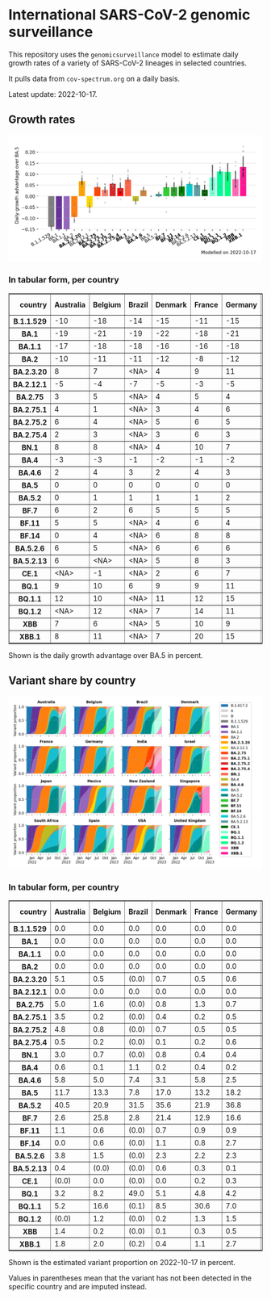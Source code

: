 # International SARS-CoV-2 genomic surveillance

This repository uses the `genomicsurveillance` model to estimate daily growth rates of a variety of SARS-CoV-2 lineages in selected countries.

It pulls data from `cov-spectrum.org` on a daily basis.

Latest update: 2022-10-17.

## Growth rates
![Growth rates](plots/growth-rate-latest.png)

### In tabular form, per country

<table border="1" class="dataframe">
  <thead>
    <tr style="text-align: right;">
      <th>country</th>
      <th>Australia</th>
      <th>Belgium</th>
      <th>Brazil</th>
      <th>Denmark</th>
      <th>France</th>
      <th>Germany</th>
      <th>India</th>
      <th>Israel</th>
      <th>Japan</th>
      <th>Mexico</th>
      <th>New Zealand</th>
      <th>Singapore</th>
      <th>South Africa</th>
      <th>Spain</th>
      <th>USA</th>
      <th>United Kingdom</th>
    </tr>
  </thead>
  <tbody>
    <tr>
      <th>B.1.1.529</th>
      <td>-10</td>
      <td>-18</td>
      <td>-14</td>
      <td>-15</td>
      <td>-11</td>
      <td>-15</td>
      <td>-2</td>
      <td>-18</td>
      <td>-17</td>
      <td>-18</td>
      <td>-13</td>
      <td>&lt;NA&gt;</td>
      <td>-13</td>
      <td>-14</td>
      <td>-14</td>
      <td>-17</td>
    </tr>
    <tr>
      <th>BA.1</th>
      <td>-19</td>
      <td>-21</td>
      <td>-19</td>
      <td>-22</td>
      <td>-18</td>
      <td>-21</td>
      <td>-14</td>
      <td>-22</td>
      <td>-21</td>
      <td>-19</td>
      <td>-25</td>
      <td>-16</td>
      <td>-16</td>
      <td>-20</td>
      <td>-22</td>
      <td>-22</td>
    </tr>
    <tr>
      <th>BA.1.1</th>
      <td>-17</td>
      <td>-18</td>
      <td>-18</td>
      <td>-16</td>
      <td>-16</td>
      <td>-18</td>
      <td>-12</td>
      <td>-19</td>
      <td>-18</td>
      <td>-17</td>
      <td>-14</td>
      <td>-9</td>
      <td>-14</td>
      <td>-17</td>
      <td>-19</td>
      <td>-19</td>
    </tr>
    <tr>
      <th>BA.2</th>
      <td>-10</td>
      <td>-11</td>
      <td>-11</td>
      <td>-12</td>
      <td>-8</td>
      <td>-12</td>
      <td>-4</td>
      <td>-11</td>
      <td>-10</td>
      <td>-10</td>
      <td>-9</td>
      <td>-4</td>
      <td>-8</td>
      <td>-9</td>
      <td>-11</td>
      <td>-11</td>
    </tr>
    <tr>
      <th>BA.2.3.20</th>
      <td>8</td>
      <td>7</td>
      <td>&lt;NA&gt;</td>
      <td>4</td>
      <td>9</td>
      <td>11</td>
      <td>&lt;NA&gt;</td>
      <td>4</td>
      <td>9</td>
      <td>&lt;NA&gt;</td>
      <td>3</td>
      <td>11</td>
      <td>&lt;NA&gt;</td>
      <td>&lt;NA&gt;</td>
      <td>7</td>
      <td>1</td>
    </tr>
    <tr>
      <th>BA.2.12.1</th>
      <td>-5</td>
      <td>-4</td>
      <td>-7</td>
      <td>-5</td>
      <td>-3</td>
      <td>-5</td>
      <td>-5</td>
      <td>-6</td>
      <td>-7</td>
      <td>-7</td>
      <td>-6</td>
      <td>-2</td>
      <td>-3</td>
      <td>-4</td>
      <td>-7</td>
      <td>-5</td>
    </tr>
    <tr>
      <th>BA.2.75</th>
      <td>3</td>
      <td>5</td>
      <td>&lt;NA&gt;</td>
      <td>4</td>
      <td>5</td>
      <td>4</td>
      <td>4</td>
      <td>4</td>
      <td>3</td>
      <td>6</td>
      <td>3</td>
      <td>6</td>
      <td>-1</td>
      <td>8</td>
      <td>4</td>
      <td>4</td>
    </tr>
    <tr>
      <th>BA.2.75.1</th>
      <td>4</td>
      <td>1</td>
      <td>&lt;NA&gt;</td>
      <td>3</td>
      <td>4</td>
      <td>6</td>
      <td>5</td>
      <td>3</td>
      <td>1</td>
      <td>&lt;NA&gt;</td>
      <td>1</td>
      <td>5</td>
      <td>-3</td>
      <td>4</td>
      <td>3</td>
      <td>3</td>
    </tr>
    <tr>
      <th>BA.2.75.2</th>
      <td>6</td>
      <td>4</td>
      <td>&lt;NA&gt;</td>
      <td>5</td>
      <td>6</td>
      <td>5</td>
      <td>9</td>
      <td>5</td>
      <td>4</td>
      <td>&lt;NA&gt;</td>
      <td>3</td>
      <td>8</td>
      <td>&lt;NA&gt;</td>
      <td>9</td>
      <td>5</td>
      <td>5</td>
    </tr>
    <tr>
      <th>BA.2.75.4</th>
      <td>2</td>
      <td>3</td>
      <td>&lt;NA&gt;</td>
      <td>3</td>
      <td>6</td>
      <td>3</td>
      <td>8</td>
      <td>&lt;NA&gt;</td>
      <td>-1</td>
      <td>&lt;NA&gt;</td>
      <td>&lt;NA&gt;</td>
      <td>7</td>
      <td>&lt;NA&gt;</td>
      <td>&lt;NA&gt;</td>
      <td>3</td>
      <td>3</td>
    </tr>
    <tr>
      <th>BN.1</th>
      <td>8</td>
      <td>8</td>
      <td>&lt;NA&gt;</td>
      <td>4</td>
      <td>10</td>
      <td>7</td>
      <td>12</td>
      <td>7</td>
      <td>9</td>
      <td>&lt;NA&gt;</td>
      <td>2</td>
      <td>11</td>
      <td>&lt;NA&gt;</td>
      <td>&lt;NA&gt;</td>
      <td>7</td>
      <td>7</td>
    </tr>
    <tr>
      <th>BA.4</th>
      <td>-3</td>
      <td>-3</td>
      <td>-1</td>
      <td>-2</td>
      <td>-1</td>
      <td>-2</td>
      <td>-3</td>
      <td>-2</td>
      <td>-4</td>
      <td>-2</td>
      <td>-3</td>
      <td>-2</td>
      <td>-2</td>
      <td>-1</td>
      <td>-2</td>
      <td>-2</td>
    </tr>
    <tr>
      <th>BA.4.6</th>
      <td>2</td>
      <td>4</td>
      <td>3</td>
      <td>2</td>
      <td>4</td>
      <td>3</td>
      <td>4</td>
      <td>3</td>
      <td>2</td>
      <td>3</td>
      <td>2</td>
      <td>2</td>
      <td>0</td>
      <td>4</td>
      <td>2</td>
      <td>2</td>
    </tr>
    <tr>
      <th>BA.5</th>
      <td>0</td>
      <td>0</td>
      <td>0</td>
      <td>0</td>
      <td>0</td>
      <td>0</td>
      <td>0</td>
      <td>0</td>
      <td>0</td>
      <td>0</td>
      <td>0</td>
      <td>0</td>
      <td>0</td>
      <td>0</td>
      <td>0</td>
      <td>0</td>
    </tr>
    <tr>
      <th>BA.5.2</th>
      <td>0</td>
      <td>1</td>
      <td>1</td>
      <td>1</td>
      <td>1</td>
      <td>2</td>
      <td>0</td>
      <td>1</td>
      <td>2</td>
      <td>1</td>
      <td>0</td>
      <td>1</td>
      <td>0</td>
      <td>1</td>
      <td>1</td>
      <td>1</td>
    </tr>
    <tr>
      <th>BF.7</th>
      <td>6</td>
      <td>2</td>
      <td>6</td>
      <td>5</td>
      <td>5</td>
      <td>5</td>
      <td>-1</td>
      <td>5</td>
      <td>5</td>
      <td>5</td>
      <td>4</td>
      <td>9</td>
      <td>-7</td>
      <td>6</td>
      <td>5</td>
      <td>5</td>
    </tr>
    <tr>
      <th>BF.11</th>
      <td>5</td>
      <td>5</td>
      <td>&lt;NA&gt;</td>
      <td>4</td>
      <td>6</td>
      <td>4</td>
      <td>&lt;NA&gt;</td>
      <td>4</td>
      <td>3</td>
      <td>4</td>
      <td>0</td>
      <td>8</td>
      <td>&lt;NA&gt;</td>
      <td>4</td>
      <td>4</td>
      <td>3</td>
    </tr>
    <tr>
      <th>BF.14</th>
      <td>0</td>
      <td>4</td>
      <td>&lt;NA&gt;</td>
      <td>6</td>
      <td>8</td>
      <td>8</td>
      <td>7</td>
      <td>0</td>
      <td>1</td>
      <td>1</td>
      <td>&lt;NA&gt;</td>
      <td>&lt;NA&gt;</td>
      <td>0</td>
      <td>11</td>
      <td>5</td>
      <td>6</td>
    </tr>
    <tr>
      <th>BA.5.2.6</th>
      <td>6</td>
      <td>5</td>
      <td>&lt;NA&gt;</td>
      <td>6</td>
      <td>6</td>
      <td>6</td>
      <td>6</td>
      <td>6</td>
      <td>6</td>
      <td>1</td>
      <td>7</td>
      <td>8</td>
      <td>2</td>
      <td>11</td>
      <td>4</td>
      <td>5</td>
    </tr>
    <tr>
      <th>BA.5.2.13</th>
      <td>6</td>
      <td>&lt;NA&gt;</td>
      <td>&lt;NA&gt;</td>
      <td>5</td>
      <td>8</td>
      <td>3</td>
      <td>&lt;NA&gt;</td>
      <td>&lt;NA&gt;</td>
      <td>&lt;NA&gt;</td>
      <td>&lt;NA&gt;</td>
      <td>&lt;NA&gt;</td>
      <td>&lt;NA&gt;</td>
      <td>&lt;NA&gt;</td>
      <td>4</td>
      <td>5</td>
      <td>5</td>
    </tr>
    <tr>
      <th>CE.1</th>
      <td>&lt;NA&gt;</td>
      <td>-1</td>
      <td>&lt;NA&gt;</td>
      <td>2</td>
      <td>6</td>
      <td>7</td>
      <td>&lt;NA&gt;</td>
      <td>&lt;NA&gt;</td>
      <td>&lt;NA&gt;</td>
      <td>&lt;NA&gt;</td>
      <td>&lt;NA&gt;</td>
      <td>&lt;NA&gt;</td>
      <td>&lt;NA&gt;</td>
      <td>&lt;NA&gt;</td>
      <td>1</td>
      <td>3</td>
    </tr>
    <tr>
      <th>BQ.1</th>
      <td>9</td>
      <td>10</td>
      <td>6</td>
      <td>9</td>
      <td>9</td>
      <td>11</td>
      <td>&lt;NA&gt;</td>
      <td>9</td>
      <td>10</td>
      <td>10</td>
      <td>4</td>
      <td>13</td>
      <td>1</td>
      <td>10</td>
      <td>9</td>
      <td>8</td>
    </tr>
    <tr>
      <th>BQ.1.1</th>
      <td>12</td>
      <td>10</td>
      <td>&lt;NA&gt;</td>
      <td>11</td>
      <td>12</td>
      <td>15</td>
      <td>&lt;NA&gt;</td>
      <td>12</td>
      <td>13</td>
      <td>&lt;NA&gt;</td>
      <td>&lt;NA&gt;</td>
      <td>&lt;NA&gt;</td>
      <td>5</td>
      <td>10</td>
      <td>12</td>
      <td>11</td>
    </tr>
    <tr>
      <th>BQ.1.2</th>
      <td>&lt;NA&gt;</td>
      <td>12</td>
      <td>&lt;NA&gt;</td>
      <td>7</td>
      <td>14</td>
      <td>11</td>
      <td>&lt;NA&gt;</td>
      <td>11</td>
      <td>&lt;NA&gt;</td>
      <td>&lt;NA&gt;</td>
      <td>&lt;NA&gt;</td>
      <td>15</td>
      <td>&lt;NA&gt;</td>
      <td>&lt;NA&gt;</td>
      <td>9</td>
      <td>10</td>
    </tr>
    <tr>
      <th>XBB</th>
      <td>7</td>
      <td>6</td>
      <td>&lt;NA&gt;</td>
      <td>5</td>
      <td>10</td>
      <td>9</td>
      <td>14</td>
      <td>1</td>
      <td>8</td>
      <td>&lt;NA&gt;</td>
      <td>5</td>
      <td>16</td>
      <td>&lt;NA&gt;</td>
      <td>&lt;NA&gt;</td>
      <td>6</td>
      <td>6</td>
    </tr>
    <tr>
      <th>XBB.1</th>
      <td>8</td>
      <td>11</td>
      <td>&lt;NA&gt;</td>
      <td>7</td>
      <td>20</td>
      <td>15</td>
      <td>21</td>
      <td>&lt;NA&gt;</td>
      <td>11</td>
      <td>&lt;NA&gt;</td>
      <td>9</td>
      <td>23</td>
      <td>&lt;NA&gt;</td>
      <td>&lt;NA&gt;</td>
      <td>13</td>
      <td>8</td>
    </tr>
  </tbody>
</table>

Shown is the daily growth advantage over BA.5 in percent.

## Variant share by country

![Variant share by country](plots/variant-share-latest.png)

### In tabular form, per country

<table border="1" class="dataframe">
  <thead>
    <tr style="text-align: right;">
      <th>country</th>
      <th>Australia</th>
      <th>Belgium</th>
      <th>Brazil</th>
      <th>Denmark</th>
      <th>France</th>
      <th>Germany</th>
      <th>India</th>
      <th>Israel</th>
      <th>Japan</th>
      <th>Mexico</th>
      <th>New Zealand</th>
      <th>Singapore</th>
      <th>South Africa</th>
      <th>Spain</th>
      <th>USA</th>
      <th>United Kingdom</th>
    </tr>
  </thead>
  <tbody>
    <tr>
      <th>B.1.1.529</th>
      <td>0.0</td>
      <td>0.0</td>
      <td>0.0</td>
      <td>0.0</td>
      <td>0.0</td>
      <td>0.0</td>
      <td>0.0</td>
      <td>0.0</td>
      <td>0.0</td>
      <td>0.0</td>
      <td>0.0</td>
      <td>(0.0)</td>
      <td>0.0</td>
      <td>0.0</td>
      <td>0.0</td>
      <td>0.0</td>
    </tr>
    <tr>
      <th>BA.1</th>
      <td>0.0</td>
      <td>0.0</td>
      <td>0.0</td>
      <td>0.0</td>
      <td>0.0</td>
      <td>0.0</td>
      <td>0.0</td>
      <td>0.0</td>
      <td>0.0</td>
      <td>0.0</td>
      <td>0.0</td>
      <td>0.0</td>
      <td>0.0</td>
      <td>0.0</td>
      <td>0.0</td>
      <td>0.0</td>
    </tr>
    <tr>
      <th>BA.1.1</th>
      <td>0.0</td>
      <td>0.0</td>
      <td>0.0</td>
      <td>0.0</td>
      <td>0.0</td>
      <td>0.0</td>
      <td>0.0</td>
      <td>0.0</td>
      <td>0.0</td>
      <td>0.0</td>
      <td>0.0</td>
      <td>0.0</td>
      <td>0.0</td>
      <td>0.0</td>
      <td>0.0</td>
      <td>0.0</td>
    </tr>
    <tr>
      <th>BA.2</th>
      <td>0.0</td>
      <td>0.0</td>
      <td>0.0</td>
      <td>0.0</td>
      <td>0.0</td>
      <td>0.0</td>
      <td>0.0</td>
      <td>0.0</td>
      <td>0.0</td>
      <td>0.0</td>
      <td>0.0</td>
      <td>0.0</td>
      <td>0.0</td>
      <td>0.0</td>
      <td>0.0</td>
      <td>0.0</td>
    </tr>
    <tr>
      <th>BA.2.3.20</th>
      <td>5.1</td>
      <td>0.5</td>
      <td>(0.0)</td>
      <td>0.7</td>
      <td>0.5</td>
      <td>0.6</td>
      <td>(0.0)</td>
      <td>0.9</td>
      <td>1.9</td>
      <td>(0.0)</td>
      <td>1.3</td>
      <td>2.7</td>
      <td>(0.0)</td>
      <td>(0.0)</td>
      <td>0.7</td>
      <td>0.0</td>
    </tr>
    <tr>
      <th>BA.2.12.1</th>
      <td>0.0</td>
      <td>0.0</td>
      <td>0.0</td>
      <td>0.0</td>
      <td>0.0</td>
      <td>0.0</td>
      <td>0.0</td>
      <td>0.0</td>
      <td>0.0</td>
      <td>0.0</td>
      <td>0.0</td>
      <td>0.0</td>
      <td>0.0</td>
      <td>0.0</td>
      <td>0.0</td>
      <td>0.0</td>
    </tr>
    <tr>
      <th>BA.2.75</th>
      <td>5.0</td>
      <td>1.6</td>
      <td>(0.0)</td>
      <td>0.8</td>
      <td>1.3</td>
      <td>0.7</td>
      <td>12.7</td>
      <td>2.5</td>
      <td>0.6</td>
      <td>1.3</td>
      <td>5.3</td>
      <td>4.5</td>
      <td>0.7</td>
      <td>2.1</td>
      <td>1.6</td>
      <td>1.7</td>
    </tr>
    <tr>
      <th>BA.2.75.1</th>
      <td>3.5</td>
      <td>0.2</td>
      <td>(0.0)</td>
      <td>0.4</td>
      <td>0.2</td>
      <td>0.5</td>
      <td>9.5</td>
      <td>0.8</td>
      <td>0.1</td>
      <td>(0.0)</td>
      <td>0.7</td>
      <td>2.1</td>
      <td>1.2</td>
      <td>0.5</td>
      <td>0.3</td>
      <td>0.4</td>
    </tr>
    <tr>
      <th>BA.2.75.2</th>
      <td>4.8</td>
      <td>0.8</td>
      <td>(0.0)</td>
      <td>0.7</td>
      <td>0.5</td>
      <td>0.5</td>
      <td>20.0</td>
      <td>1.7</td>
      <td>0.4</td>
      <td>(0.0)</td>
      <td>3.0</td>
      <td>2.1</td>
      <td>(0.0)</td>
      <td>0.8</td>
      <td>0.8</td>
      <td>1.2</td>
    </tr>
    <tr>
      <th>BA.2.75.4</th>
      <td>0.5</td>
      <td>0.2</td>
      <td>(0.0)</td>
      <td>0.1</td>
      <td>0.2</td>
      <td>0.6</td>
      <td>1.5</td>
      <td>(0.0)</td>
      <td>0.0</td>
      <td>(0.0)</td>
      <td>(0.0)</td>
      <td>0.1</td>
      <td>(0.0)</td>
      <td>(0.0)</td>
      <td>0.1</td>
      <td>0.1</td>
    </tr>
    <tr>
      <th>BN.1</th>
      <td>3.0</td>
      <td>0.7</td>
      <td>(0.0)</td>
      <td>0.8</td>
      <td>0.4</td>
      <td>0.4</td>
      <td>14.2</td>
      <td>1.6</td>
      <td>0.7</td>
      <td>(0.0)</td>
      <td>0.3</td>
      <td>2.3</td>
      <td>(0.0)</td>
      <td>(0.0)</td>
      <td>0.3</td>
      <td>1.2</td>
    </tr>
    <tr>
      <th>BA.4</th>
      <td>0.6</td>
      <td>0.1</td>
      <td>1.1</td>
      <td>0.2</td>
      <td>0.4</td>
      <td>0.2</td>
      <td>0.0</td>
      <td>0.7</td>
      <td>0.0</td>
      <td>1.2</td>
      <td>0.7</td>
      <td>0.0</td>
      <td>5.3</td>
      <td>0.4</td>
      <td>0.6</td>
      <td>0.5</td>
    </tr>
    <tr>
      <th>BA.4.6</th>
      <td>5.8</td>
      <td>5.0</td>
      <td>7.4</td>
      <td>3.1</td>
      <td>5.8</td>
      <td>2.5</td>
      <td>0.0</td>
      <td>2.5</td>
      <td>0.3</td>
      <td>2.9</td>
      <td>6.3</td>
      <td>0.0</td>
      <td>7.9</td>
      <td>9.6</td>
      <td>12.6</td>
      <td>5.7</td>
    </tr>
    <tr>
      <th>BA.5</th>
      <td>11.7</td>
      <td>13.3</td>
      <td>7.8</td>
      <td>17.0</td>
      <td>13.2</td>
      <td>18.2</td>
      <td>0.0</td>
      <td>10.4</td>
      <td>4.7</td>
      <td>35.3</td>
      <td>21.1</td>
      <td>0.2</td>
      <td>45.8</td>
      <td>23.6</td>
      <td>17.4</td>
      <td>14.0</td>
    </tr>
    <tr>
      <th>BA.5.2</th>
      <td>40.5</td>
      <td>20.9</td>
      <td>31.5</td>
      <td>35.6</td>
      <td>21.9</td>
      <td>36.8</td>
      <td>0.5</td>
      <td>44.5</td>
      <td>82.1</td>
      <td>42.1</td>
      <td>49.6</td>
      <td>2.7</td>
      <td>20.0</td>
      <td>24.6</td>
      <td>39.4</td>
      <td>25.2</td>
    </tr>
    <tr>
      <th>BF.7</th>
      <td>2.6</td>
      <td>25.8</td>
      <td>2.8</td>
      <td>21.4</td>
      <td>12.9</td>
      <td>16.6</td>
      <td>0.0</td>
      <td>7.0</td>
      <td>1.0</td>
      <td>1.3</td>
      <td>1.9</td>
      <td>0.2</td>
      <td>0.1</td>
      <td>16.2</td>
      <td>4.0</td>
      <td>8.8</td>
    </tr>
    <tr>
      <th>BF.11</th>
      <td>1.1</td>
      <td>0.6</td>
      <td>(0.0)</td>
      <td>0.7</td>
      <td>0.9</td>
      <td>0.9</td>
      <td>(0.0)</td>
      <td>0.7</td>
      <td>0.0</td>
      <td>3.8</td>
      <td>0.5</td>
      <td>0.1</td>
      <td>(0.0)</td>
      <td>0.6</td>
      <td>1.0</td>
      <td>4.0</td>
    </tr>
    <tr>
      <th>BF.14</th>
      <td>0.0</td>
      <td>0.6</td>
      <td>(0.0)</td>
      <td>1.1</td>
      <td>0.8</td>
      <td>2.7</td>
      <td>0.0</td>
      <td>0.0</td>
      <td>0.1</td>
      <td>0.4</td>
      <td>(0.0)</td>
      <td>(0.0)</td>
      <td>0.8</td>
      <td>0.8</td>
      <td>0.2</td>
      <td>0.7</td>
    </tr>
    <tr>
      <th>BA.5.2.6</th>
      <td>3.8</td>
      <td>1.5</td>
      <td>(0.0)</td>
      <td>2.3</td>
      <td>2.2</td>
      <td>2.3</td>
      <td>0.2</td>
      <td>3.9</td>
      <td>1.5</td>
      <td>1.0</td>
      <td>3.2</td>
      <td>1.1</td>
      <td>4.7</td>
      <td>7.2</td>
      <td>1.5</td>
      <td>5.0</td>
    </tr>
    <tr>
      <th>BA.5.2.13</th>
      <td>0.4</td>
      <td>(0.0)</td>
      <td>(0.0)</td>
      <td>0.6</td>
      <td>0.3</td>
      <td>0.1</td>
      <td>(0.0)</td>
      <td>(0.0)</td>
      <td>(0.0)</td>
      <td>(0.0)</td>
      <td>(0.0)</td>
      <td>(0.0)</td>
      <td>(0.0)</td>
      <td>0.5</td>
      <td>0.1</td>
      <td>2.8</td>
    </tr>
    <tr>
      <th>CE.1</th>
      <td>(0.0)</td>
      <td>0.0</td>
      <td>(0.0)</td>
      <td>0.0</td>
      <td>0.2</td>
      <td>0.3</td>
      <td>(0.0)</td>
      <td>(0.0)</td>
      <td>(0.0)</td>
      <td>(0.0)</td>
      <td>(0.0)</td>
      <td>(0.0)</td>
      <td>(0.0)</td>
      <td>(0.0)</td>
      <td>0.0</td>
      <td>0.2</td>
    </tr>
    <tr>
      <th>BQ.1</th>
      <td>3.2</td>
      <td>8.2</td>
      <td>49.0</td>
      <td>5.1</td>
      <td>4.8</td>
      <td>4.2</td>
      <td>(0.1)</td>
      <td>4.8</td>
      <td>1.4</td>
      <td>10.1</td>
      <td>2.7</td>
      <td>0.2</td>
      <td>2.2</td>
      <td>8.6</td>
      <td>8.3</td>
      <td>10.9</td>
    </tr>
    <tr>
      <th>BQ.1.1</th>
      <td>5.2</td>
      <td>16.6</td>
      <td>(0.1)</td>
      <td>8.5</td>
      <td>30.6</td>
      <td>7.0</td>
      <td>(0.0)</td>
      <td>12.3</td>
      <td>2.8</td>
      <td>(0.1)</td>
      <td>(0.1)</td>
      <td>(0.0)</td>
      <td>10.9</td>
      <td>3.9</td>
      <td>8.9</td>
      <td>15.2</td>
    </tr>
    <tr>
      <th>BQ.1.2</th>
      <td>(0.0)</td>
      <td>1.2</td>
      <td>(0.0)</td>
      <td>0.2</td>
      <td>1.3</td>
      <td>1.5</td>
      <td>(0.0)</td>
      <td>5.2</td>
      <td>(0.0)</td>
      <td>(0.0)</td>
      <td>(0.0)</td>
      <td>0.4</td>
      <td>(0.0)</td>
      <td>(0.0)</td>
      <td>1.2</td>
      <td>1.8</td>
    </tr>
    <tr>
      <th>XBB</th>
      <td>1.4</td>
      <td>0.2</td>
      <td>(0.0)</td>
      <td>0.1</td>
      <td>0.3</td>
      <td>0.5</td>
      <td>21.7</td>
      <td>0.3</td>
      <td>0.7</td>
      <td>(0.0)</td>
      <td>1.2</td>
      <td>1.8</td>
      <td>(0.0)</td>
      <td>(0.0)</td>
      <td>0.2</td>
      <td>0.2</td>
    </tr>
    <tr>
      <th>XBB.1</th>
      <td>1.8</td>
      <td>2.0</td>
      <td>(0.2)</td>
      <td>0.4</td>
      <td>1.1</td>
      <td>2.7</td>
      <td>19.6</td>
      <td>(0.3)</td>
      <td>1.6</td>
      <td>(0.3)</td>
      <td>2.0</td>
      <td>79.4</td>
      <td>(0.3)</td>
      <td>(0.3)</td>
      <td>0.8</td>
      <td>0.3</td>
    </tr>
  </tbody>
</table>

Shown is the estimated variant proportion on 2022-10-17 in percent. 

Values in parentheses mean that the variant has not been detected in the specific country and are imputed instead.
